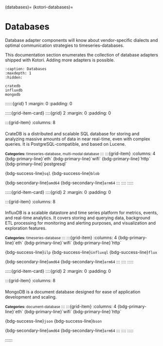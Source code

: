 (databases)=
(kotori-databases)=
# Databases

Database adapter components will know about vendor-specific dialects and optimal
communication strategies to timeseries-databases.

This documentation section enumerates the collection of database adapters shipped
with Kotori. Adding more adapters is possible.


```{toctree}
:caption: Databases
:maxdepth: 1
:hidden:

cratedb
influxdb
mongodb
```


::::::{grid} 1
:margin: 0
:padding: 0


:::::{grid-item-card}
::::{grid} 2
:margin: 0
:padding: 0

:::{grid-item}
:columns: 8
#### [](#database-cratedb)

CrateDB is a distributed and scalable SQL database for storing and analyzing massive
amounts of data in near real-time, even with complex queries. It is PostgreSQL-compatible,
and based on Lucene.

<small>
<strong>Categories:</strong> timeseries-database, multi-modal database
</small>
:::
:::{grid-item}
:columns: 4
{bdg-primary-line}`eth` {bdg-primary-line}`wifi` {bdg-primary-line}`http` {bdg-primary-line}`postgresql`

{bdg-success-line}`sql` {bdg-success-line}`blob`

{bdg-secondary-line}`amd64` {bdg-secondary-line}`arm64`
:::
::::
:::::


:::::{grid-item-card}
::::{grid} 2
:margin: 0
:padding: 0

:::{grid-item}
:columns: 8
#### [](#database-influxdb)

InfluxDB is a scalable datastore and time series platform for metrics, events,
and real-time analytics. It covers storing and querying data, background ETL processing
for monitoring and alerting purposes, and visualization and exploration features. 

<small>
<strong>Categories:</strong> timeseries-database
</small>
:::
:::{grid-item}
:columns: 4
{bdg-primary-line}`eth` {bdg-primary-line}`wifi` {bdg-primary-line}`http`

{bdg-success-line}`ilp` {bdg-success-line}`influxql` {bdg-success-line}`flux` 

{bdg-secondary-line}`amd64` {bdg-secondary-line}`arm64`
:::
::::
:::::


:::::{grid-item-card}
::::{grid} 2
:margin: 0
:padding: 0

:::{grid-item}
:columns: 8
#### [](#database-mongodb)

MongoDB is a document database designed for ease of application development and scaling.

<small>
<strong>Categories:</strong> document-database
</small>
:::
:::{grid-item}
:columns: 4
{bdg-primary-line}`eth` {bdg-primary-line}`wifi` {bdg-primary-line}`http`

{bdg-success-line}`json` {bdg-success-line}`bson` 

{bdg-secondary-line}`amd64` {bdg-secondary-line}`arm64`
:::
::::
:::::


::::::
